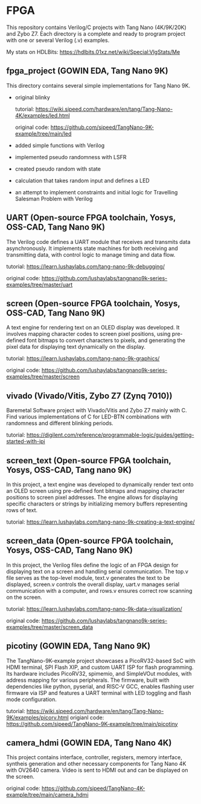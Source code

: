 # FPGA
This repository contains Verilog/C projects with Tang Nano (4K/9K/20K) and Zybo Z7.
Each directory is a complete and ready to program project with one or several Verilog (.v) examples. 

My stats on HDLBits: https://hdlbits.01xz.net/wiki/Special:VlgStats/Me

## fpga_project (GOWIN EDA, Tang Nano 9K)
This directory contains several simple implementations for Tang Nano 9K. 

- original blinky

  tutorial: https://wiki.sipeed.com/hardware/en/tang/Tang-Nano-4K/examples/led.html

  original code: https://github.com/sipeed/TangNano-9K-example/tree/main/led
- added simple functions with Verilog
- implemented pseudo randomness with LSFR
- created pseudo random with state
- calculation that takes random input and defines a LED
- an attempt to implement constraints and initial logic for Travelling Salesman Problem with Verilog

## UART (Open-source FPGA toolchain, Yosys, OSS-CAD, Tang Nano 9K)
The Verilog code defines a UART module that receives and transmits data asynchronously. It implements state machines for both receiving and transmitting data, with control logic to manage timing and data flow.

tutorial: https://learn.lushaylabs.com/tang-nano-9k-debugging/

original code: https://github.com/lushaylabs/tangnano9k-series-examples/tree/master/uart

## screen (Open-source FPGA toolchain, Yosys, OSS-CAD, Tang Nano 9K)
A text engine for rendering text on an OLED display was developed. It involves mapping character codes to screen pixel positions, using pre-defined font bitmaps to convert characters to pixels, and generating the pixel data for displaying text dynamically on the display.

tutorial: https://learn.lushaylabs.com/tang-nano-9k-graphics/ 

original code: https://github.com/lushaylabs/tangnano9k-series-examples/tree/master/screen

## vivado (Vivado/Vitis, Zybo Z7 (Zynq 7010))
Baremetal Software project with Vivado/Vitis and Zybo Z7 mainly with C. Find various implementations of C for LED-BTN combinations with randomness and different blinking periods.

tutorial: https://digilent.com/reference/programmable-logic/guides/getting-started-with-ipi

## screen_text (Open-source FPGA toolchain, Yosys, OSS-CAD, Tang nano 9K)
In this project, a text engine was developed to dynamically render text onto an OLED screen using pre-defined font bitmaps and mapping character positions to screen pixel addresses. The engine allows for displaying specific characters or strings by initializing memory buffers representing rows of text.

tutorial: https://learn.lushaylabs.com/tang-nano-9k-creating-a-text-engine/


## screen_data (Open-source FPGA toolchain, Yosys, OSS-CAD, Tang Nano 9K)
In this project, the Verilog files define the logic of an FPGA design for displaying text on a screen and handling serial communication. The top.v file serves as the top-level module, text.v generates the text to be displayed, screen.v controls the overall display, uart.v manages serial communication with a computer, and rows.v ensures correct row scanning on the screen.

tutorial: https://learn.lushaylabs.com/tang-nano-9k-data-visualization/

original code: https://github.com/lushaylabs/tangnano9k-series-examples/tree/master/screen_data

## picotiny (GOWIN EDA, Tang Nano 9K)
The TangNano-9K-example project showcases a PicoRV32-based SoC with HDMI terminal, SPI Flash XIP, and custom UART ISP for flash programming. Its hardware includes PicoRV32, spimemio, and SimpleVOut modules, with address mapping for various peripherals. The firmware, built with dependencies like python, pyserial, and RISC-V GCC, enables flashing user firmware via ISP and features a UART terminal with LED toggling and flash mode configuration.

tutorial: https://wiki.sipeed.com/hardware/en/tang/Tang-Nano-9K/examples/picorv.html
origianl code: https://github.com/sipeed/TangNano-9K-example/tree/main/picotiny 

## camera_hdmi (GOWIN EDA, Tang Nano 4K)

This project contains interface, controller, registers, memory interface, syntheis generation and other necessary components for Tang Nano 4K with OV2640 camera. 
Video is sent to HDMI out and can be displayed on the screen. 

original code: https://github.com/sipeed/TangNano-4K-example/tree/main/camera_hdmi